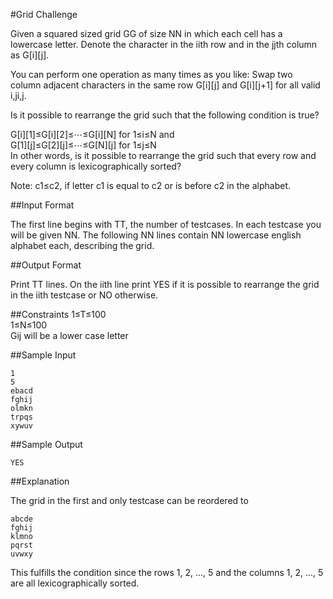 #Grid Challenge

Given a squared sized grid GG of size NN in which each cell has a lowercase letter. Denote the character in the iith row and in the jjth column as G[i][j].

You can perform one operation as many times as you like: Swap two column adjacent characters in the same row G[i][j] and G[i][j+1] for all valid i,ji,j.

Is it possible to rearrange the grid such that the following condition is true?

G[i][1]≤G[i][2]≤⋯≤G[i][N] for 1≤i≤N and  
G[1][j]≤G[2][j]≤⋯≤G[N][j] for 1≤j≤N  
In other words, is it possible to rearrange the grid such that every row and every column is lexicographically sorted?

Note: c1≤c2, if letter c1 is equal to c2 or is before c2 in the alphabet.

##Input Format

The first line begins with TT, the number of testcases. In each testcase you will be given NN. The following NN lines contain NN lowercase english alphabet each, describing the grid.

##Output Format

Print TT lines. On the iith line print YES if it is possible to rearrange the grid in the iith testcase or NO otherwise.

##Constraints 
1≤T≤100  
1≤N≤100   
Gij will be a lower case letter  

##Sample Input

```
1  
5  
ebacd  
fghij  
olmkn  
trpqs  
xywuv  
```

##Sample Output
```
YES
```
##Explanation

The grid in the first and only testcase can be reordered to

```
abcde  
fghij  
klmno  
pqrst  
uvwxy  
```
This fulfills the condition since the rows 1, 2, ..., 5 and the columns 1, 2, ..., 5 are all lexicographically sorted.

